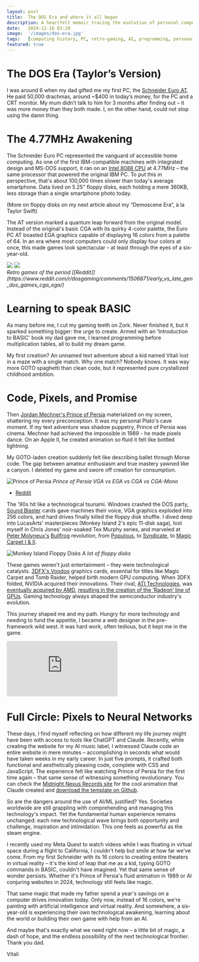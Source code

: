 ```yaml
---
layout: post
title:  The DOS Era and where it all began
description: A heartfelt memoir tracing the evolution of personal computing, from a 4.77MHz Schneider Euro AT in the 1980s to today's AI and VR landscape.
date:   2024-12-16 03:20
image:  '/images/dos-era.jpg'
tags:   [computing history, PC, retro-gaming, AI, programming, personal]
featured: true
---
```

# The DOS Era (Taylor’s Version) 

I was around 6 when my dad gifted me my first PC, the [Schneider Euro AT](https://en.wikipedia.org/wiki/Schneider_Euro_PC). He paid 50,000 drachmas, around ~$400 in today’s money, for the PC and a CRT monitor. My mum didn’t talk to him for 3 months after finding out – it was more money than they both made. I, on the other hand, could not stop using the damn thing. 

# The 4.77MHz Awakening 

The Schneider Euro PC represented the vanguard of accessible home computing. As one of the first IBM-compatible machines with integrated design and MS-DOS support, it ran on an [Intel 8088 CPU](https://en.wikipedia.org/wiki/Intel_8088) at 4.77MHz – the same processor that powered the original IBM PC. To put this in perspective, that's about 100,000 times slower than today's average smartphone. Data lived on 5.25" floppy disks, each holding a mere 360KB, less storage than a single smartphone photo today. 

(More on floppy disks on my next article about my “Demoscene Era”, à la Taylor Swift)

The AT version marked a quantum leap forward from the original model. Instead of the original's basic CGA with its quirky 4-color palette, the Euro PC AT boasted EGA graphics capable of displaying 16 colors from a palette of 64. In an era where most computers could only display four colors at once, this made games look spectacular – at least through the eyes of a six-year-old. 

<div class="gallery-box">
  <div class="gallery">
    <img src="/images/retro-games-1.webp">
    <img src="/images/retro-games-2.webp">
  </div>
  <em>Retro games of the period [[Reddit]](https://www.reddit.com/r/dosgaming/comments/1506871/early_vs_late_gen_dos_games_cga_ega/)</em>
</div>


# Learning to speak BASIC 

As many before me, I cut my gaming teeth on Zork. Never finished it, but it sparked something bigger: the urge to create. Armed with an 'Introduction to BASIC' book my dad gave me, I learned programming before multiplication tables, all to build my dream game. 

My first creation? An unnamed text adventure about a kid named Vitali lost in a maze with a single match. Why one match? Nobody knows. It was way more GOTO spaghetti than clean code, but it represented pure crystallized childhood ambition. 

# Code, Pixels, and Promise 

Then [Jordan Mechner's Prince of Persia](https://shot97retro.blogspot.com/2019/06/prince-of-persia-in-depth-written-amiga.html) materialized on my screen, shattering my every preconception. It was my personal Plato's cave moment. If my text adventure was shadow puppetry, Prince of Persia was cinema. Mechner had achieved the impossible in 1989 - he made pixels dance. On an Apple II, he created animation so fluid it felt like bottled lightning. 

My GOTO-laden creation suddenly felt like describing ballet through Morse code. The gap between amateur enthusiasm and true mastery yawned like a canyon. I deleted my game and swore off creation for consumption. 

![Prince of Persia](/images/prince1.webp)
*Prince of Persia*
*VGA vs EGA vs CGA vs CGA-Mono*
* [Reddit](https://www.reddit.com/r/dosgaming/comments/57egq3/prince_of_persia_vgaegacgacgamono/)


The '90s hit like a technological tsunami. Windows crashed the DOS party, [Sound Blaster](https://en.wikipedia.org/wiki/Sound_Blaster) cards gave machines their voice, VGA graphics exploded into 256 colors, and hard drives finally killed the floppy disk shuffle. I dived deep into LucasArts' masterpieces (Monkey Island 2's epic 11-disk saga), lost myself in Chris Jones' noir-soaked Tex Murphy series, and marveled at [Peter Molyneux's](https://en.wikipedia.org/wiki/Peter_Molyneux) [Bullfrog](https://en.wikipedia.org/wiki/Bullfrog_Productions) revolution, from [Populous](https://en.wikipedia.org/wiki/Populous_(series)), to [Syndicate](https://en.wikipedia.org/wiki/Syndicate_(series)), to [Magic Carpet I & II](https://en.wikipedia.org/wiki/Magic_Carpet_(video_game)).

![Monkey Island Floppy Disks](/images/monkey-island-floppy-disks.jpeg)
*A lot of floppy disks*

These games weren't just entertainment – they were technological catalysts. [3DFX's Voodoo](https://en.wikipedia.org/wiki/3dfx) graphics cards, essential for titles like Magic Carpet and Tomb Raider, helped birth modern GPU computing. When 3DFX folded, NVIDIA acquired their innovations. Their rival, [ATI Technologies](https://en.wikipedia.org/wiki/ATI_Technologies), was [eventually acquired by AMD](https://www.anandtech.com/show/2055), [resulting in the creation of the ‘Radeon’ line of GPUs](https://www.techspot.com/article/2689-ati-technologies-history/). Gaming technology always shaped the semiconductor industry's evolution. 

This journey shaped me and my path. Hungry for more technology and needing to fund the appetite, I became a web designer in the pre-framework wild west. It was hard work, often tedious, but it kept me in the game. 

<p><iframe src="https://www.youtube.com/watch?v=6ozxnrs0BP4" loading="lazy" frameborder="0" allowfullscreen></iframe></p>

# Full Circle: Pixels to Neural Networks 

These days, I find myself reflecting on how different my life journey might have been with access to tools like ChatGPT and Claude. Recently, while creating the website for my AI music label, I witnessed Claude code an entire website in mere minutes – accomplishing in seconds what would have taken weeks in my early career. In just five prompts, it crafted both functional and aesthetically pleasing code, complete with CSS and JavaScript. The experience felt like watching Prince of Persia for the first time again – that same sense of witnessing something revolutionary. You can check the [Midnight Nexus Records site](https://midnightnexusrecords.com/) for the cool animation that Claude created and [download the template on Github](https://github.com/somethingdarkside1/MNR-template).

So are the dangers around the use of AI/ML justified? Yes. Societies worldwide are still grappling with comprehending and managing this technology's impact. Yet the fundamental human experience remains unchanged: each new technological wave brings both opportunity and challenge, inspiration and intimidation. This one feels as powerful as the steam engine. 

I recently used my Meta Quest to watch videos while I was floating in virtual space during a flight to California, I couldn't help but smile at how far we've come. From my first Schneider with its 16 colors to creating entire theaters in virtual reality – it's the kind of leap that me as a kid, typing GOTO commands in BASIC, couldn't have imagined. Yet that same sense of wonder persists. Whether it's Prince of Persia's fluid animation in 1989 or AI conjuring websites in 2024, technology still feels like magic. 

That same magic that made my father spend a year's savings on a computer drives innovation today. Only now, instead of 16 colors, we're painting with artificial intelligence and virtual reality. And somewhere, a six-year-old is experiencing their own technological awakening, learning about the world or building their own game with help from an AI. 

And maybe that's exactly what we need right now – a little bit of magic, a dash of hope, and the endless possibility of the next technological frontier. Thank you dad. 

Vitali 